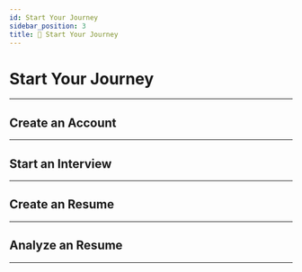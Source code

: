 ```yaml
---
id: Start Your Journey
sidebar_position: 3
title: 🌟 Start Your Journey
---
```


# Start Your Journey

---

## Create an Account

---

## Start an Interview

---

## Create an Resume

---

## Analyze an Resume

---

